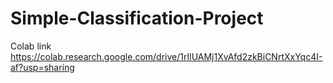 # Simple-Classification-Project

Colab link
https://colab.research.google.com/drive/1rIlUAMj1XvAfd2zkBiCNrtXxYqc4I-af?usp=sharing
